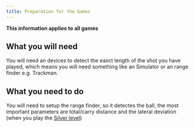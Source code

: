 ```yaml
---
title: Preparation for the Games
---
```


**This information applies to all games**

## What you will need

You will need an devices to detect the eaxct length of the shot you have played, which means you will need something like an Simulator or an range finder e.g. Trackman.

## What you need to do

You will need to setup the range finder, so it detectes the ball, the most important parameters are total/carry distance and the lateral deviation (when you play the [Silver level](https://golf.moinjulian.com/dashboard/levels))
